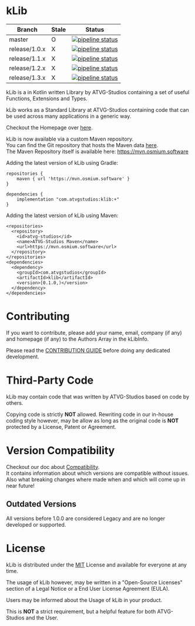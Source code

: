 # kLib

| Branch | Stale | Status |
|--------|-------|--------|
| master | O |[![pipeline status](https://gitlab.atvg-studios.at/atvg-studios/kLib/badges/master/pipeline.svg)](https://gitlab.atvg-studios.at/atvg-studios/kLib/commits/master) |
| release/1.0.x | X | [![pipeline status](https://gitlab.atvg-studios.at/atvg-studios/kLib/badges/release/1.0.x/pipeline.svg)](https://gitlab.atvg-studios.at/atvg-studios/kLib/commits/release/1.0.x) |
| release/1.1.x | X | [![pipeline status](https://gitlab.atvg-studios.at/atvg-studios/kLib/badges/release/1.1.x/pipeline.svg)](https://gitlab.atvg-studios.at/atvg-studios/kLib/commits/release/1.1.x) |
| release/1.2.x | X | [![pipeline status](https://gitlab.atvg-studios.at/atvg-studios/kLib/badges/release/1.2.x/pipeline.svg)](https://gitlab.atvg-studios.at/atvg-studios/kLib/commits/release/1.2.x) |
| release/1.3.x | X | [![pipeline status](https://gitlab.atvg-studios.at/atvg-studios/kLib/badges/release/1.3.x/pipeline.svg)](https://gitlab.atvg-studios.at/atvg-studios/kLib/commits/release/1.3.x) |

kLib is a in Kotlin written Library by ATVG-Studios containing a set of useful Functions,
Extensions and Types.

kLib works as a Standard Library at ATVG-Studios containing code that can be used across many applications in a generic way.

Checkout the Homepage over [here](https://klib.atvg-studios.com).

kLib is now available via a custom Maven repository.  
You can find the Git repository that hosts the Maven data [here](https://gitlab.atvg-studios.at/atvg-studios/maven-repository).  
The Maven Repository itself is available here: https://mvn.osmium.software

Adding the latest version of kLib using Gradle:

```
repositories {
    maven { url 'https://mvn.osmium.software' }
}

dependencies {
    implementation "com.atvgstudios:klib:+"
}
```

Adding the latest version of kLib using Maven:

```
<repositories>
  <repository>
    <id>atvg-studios</id>
    <name>ATVG-Studios Maven</name>
    <url>https://mvn.osmium.software</url>
  </repository>
</repositories>
<dependencies>
  <dependency>
    <groupId>com.atvgstudios</groupId>
    <artifactId>klib</artifactId>
    <version>[0.1.0,)</version>
  </dependency>
</dependencies>
```

# Contributing

If you want to contribute, please add your name, email, company (if any) and homepage (if any) to the Authors Array in the kLibInfo.

Please read the [CONTRIBUTION GUIDE](CONTRIBUTING.md) before doing any dedicated development.

# Third-Party Code

kLib may contain code that was written by ATVG-Studios based on code by others.

Copying code is strictly **NOT** allowed. Rewriting code in our in-house coding style however, may be allow as long as the
original code is **NOT** protected by a License, Patent or Agreement.

# Version Compatibility

Checkout our doc about [Compatibility](Compatibility.md).  
It contains information about which versions are compatible without issues.  
Also what breaking changes where made when and which will come up in near future!

## Outdated Versions

All versions before 1.0.0 are considered Legacy and are no longer developed or supported.

# License

kLib is distributed under the [MIT](LICENSE) License and available for everyone at any time.

The usage of kLib however, may be written in a "Open-Source Licenses" section of a Legal Notice or a End User License Agreement (EULA).

Users may be informed about the Usage of kLib in your product.

This is **NOT** a strict requirement, but a helpful feature for both ATVG-Studios and the User.